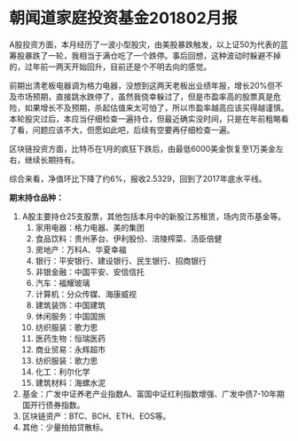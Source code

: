 # 朝闻道家庭投资基金201802月报

A股投资方面，本月经历了一波小型股灾，由美股暴跌触发，以上证50为代表的蓝筹股暴跌了一轮，我相当于满仓吃了一个跌停。事后回想，这种波动时躲避不掉的，过年前一两天开始回升，目前还是个不明去向的感觉。

前期出清老板电器调为格力电器，没想到这两天老板出业绩年报，增长20%但不及市场预期，直接跳水跌停了，虽然我侥幸躲过了，但是市盈率高的股票真是危险，如果增长不及预期，杀起估值来太可怕了，所以市盈率越高应该买得越谨慎。本轮股灾过后，本应当仔细检查一遍持仓，但最近确实没时间，只是在年前粗略看了看，问题应该不大，但愿如此吧，后续有空要再仔细检查一遍。

区块链投资方面，比特币在1月的疯狂下跌后，由最低6000美金恢复至1万美金左右，继续长期持有。

综合来看，净值环比下降了约6%，报收2.5329，回到了2017年底水平线。


**期末持仓品种：**

1. A股主要持仓25支股票，其他包括本月中的新股江苏租赁，场内货币基金等。
   1. 家用电器：格力电器、美的集团
   2. 食品饮料：贵州茅台、伊利股份、涪陵榨菜、汤臣倍健
   3. 房地产：万科A、华夏幸福
   4. 银行：平安银行、建设银行、民生银行、招商银行
   5. 非银金融：中国平安、安信信托
   6. 汽车：福耀玻璃
   7. 计算机：分众传媒、海康威视
   8. 建筑装饰：中国建筑
   9. 休闲服务：中国国旅
   10. 纺织服装：歌力思
   11. 医药生物：恒瑞医药
   12. 商业贸易：永辉超市
   13. 纺织服装：歌力思
   14. 化工：利尔化学
   15. 建筑材料：海螺水泥
2. 基金：广发中证养老产业指数A、富国中证红利指数增强、广发中债7-10年期国开行债券指数。
3. 区块链资产：BTC、BCH、ETH、EOS等。
4. 其他：少量拍拍贷散标。


